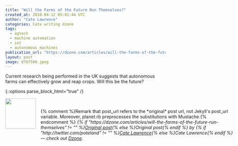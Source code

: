 ```yaml
---
title: "Will the Farms of the Future Run Themselves?"
created_at: 2018-04-12 05:01:44 UTC
author: "Cate Lawrence"
categories: Cate writing dzone
tags: 
  - agtech
  - machine automation
  - iot
  - autonomous machines
publication_url: "https://dzone.com/articles/will-the-farms-of-the-future-run-themselves"
layout: post
image: 8787560.jpeg
---
```

Current research being performed in the UK suggests that autonomous farms can effectively grow and reap crops. Will this be the future?


{::options parse_block_html="true" /}
<div class="author">
   <img src="http://www.rss-specifications.com/rss-spec-rss.gif" style="width: 96px; height: 96;">
   <span style="position: absolute; padding: 32px 15px;">{% comment %}Remark that post_url refers to the *original* post url, not Jekyll's post_url variable. Moreover, planet.rb preprocesses the substitutions with Mustache.{% endcomment %}
      <i>{% if "https://dzone.com/articles/will-the-farms-of-the-future-run-themselves" != "" %}<a href="https://dzone.com/articles/will-the-farms-of-the-future-run-themselves">Original post</a>{% else %}Original post{% endif %} by {% if "http://twitter.com/poteland" != "" %}<a href="http://twitter.com/poteland">Cate Lawrence</a>{% else %}Cate Lawrence{% endif %} &mdash; check out <a href="https://dzone.com">Dzone</a>.</i>
  </span>
</div>
